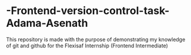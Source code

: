 # -Frontend-version-control-task-Adama-Asenath

This repository is made with the purpose of demonstrating my knowledge of git and github for the Flexisaf Internship (Frontend Intermediate)

